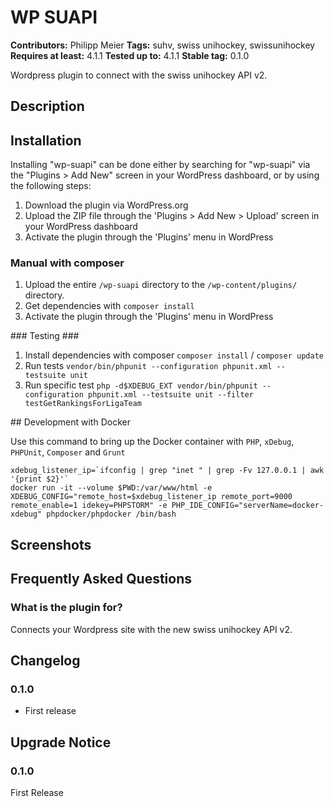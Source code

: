 # WP SUAPI #
**Contributors:**      Philipp Meier
**Tags:**              suhv, swiss unihockey, swissunihockey
**Requires at least:** 4.1.1
**Tested up to:**      4.1.1
**Stable tag:**        0.1.0

Wordpress plugin to connect with the swiss unihockey API v2.

## Description ##

## Installation ##

Installing "wp-suapi" can be done either by searching for "wp-suapi" via the "Plugins > Add New" screen in your WordPress dashboard, or by using the following steps:

1. Download the plugin via WordPress.org
1. Upload the ZIP file through the 'Plugins > Add New > Upload' screen in your WordPress dashboard
1. Activate the plugin through the 'Plugins' menu in WordPress

### Manual with composer ###

1. Upload the entire `/wp-suapi` directory to the `/wp-content/plugins/` directory.
1. Get dependencies with `composer install`
1. Activate the plugin through the 'Plugins' menu in WordPress

### Testing ###

1. Install dependencies with composer `composer install` / `composer update`
1. Run tests `vendor/bin/phpunit --configuration phpunit.xml --testsuite unit`
1. Run specific test `php -d$XDEBUG_EXT vendor/bin/phpunit --configuration phpunit.xml --testsuite unit --filter testGetRankingsForLigaTeam`

## Development with Docker

Use this command to bring up the Docker container with `PHP`, `xDebug`, `PHPUnit`, `Composer` and `Grunt`

```
xdebug_listener_ip=`ifconfig | grep "inet " | grep -Fv 127.0.0.1 | awk '{print $2}'`
docker run -it --volume $PWD:/var/www/html -e XDEBUG_CONFIG="remote_host=$xdebug_listener_ip remote_port=9000 remote_enable=1 idekey=PHPSTORM" -e PHP_IDE_CONFIG="serverName=docker-xdebug" phpdocker/phpdocker /bin/bash
```

## Screenshots ##

## Frequently Asked Questions ##

### What is the plugin for? ###

Connects your Wordpress site with the new swiss unihockey API v2.

## Changelog ##

### 0.1.0 ###
* First release

## Upgrade Notice ##

### 0.1.0 ###
First Release

